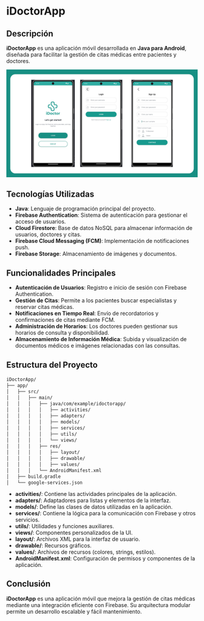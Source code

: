 # iDoctorApp

## Descripción

**iDoctorApp** es una aplicación móvil desarrollada en **Java para Android**, diseñada para facilitar la gestión de citas médicas entre pacientes y doctores.

![Vista previa de aplicación mobile](iDoctorApp/documents_images/idoctor.jpg)

## Tecnologías Utilizadas

- **Java**: Lenguaje de programación principal del proyecto.
- **Firebase Authentication**: Sistema de autenticación para gestionar el acceso de usuarios.
- **Cloud Firestore**: Base de datos NoSQL para almacenar información de usuarios, doctores y citas.
- **Firebase Cloud Messaging (FCM)**: Implementación de notificaciones push.
- **Firebase Storage**: Almacenamiento de imágenes y documentos.

## Funcionalidades Principales

- **Autenticación de Usuarios**: Registro e inicio de sesión con Firebase Authentication.
- **Gestión de Citas**: Permite a los pacientes buscar especialistas y reservar citas médicas.
- **Notificaciones en Tiempo Real**: Envío de recordatorios y confirmaciones de citas mediante FCM.
- **Administración de Horarios**: Los doctores pueden gestionar sus horarios de consulta y disponibilidad.
- **Almacenamiento de Información Médica**: Subida y visualización de documentos médicos e imágenes relacionadas con las consultas.

## Estructura del Proyecto

```
iDoctorApp/
├── app/
│   ├── src/
│   │   ├── main/
│   │   │   ├── java/com/example/idoctorapp/
│   │   │   │   ├── activities/
│   │   │   │   ├── adapters/
│   │   │   │   ├── models/
│   │   │   │   ├── services/
│   │   │   │   ├── utils/
│   │   │   │   └── views/
│   │   │   ├── res/
│   │   │   │   ├── layout/
│   │   │   │   ├── drawable/
│   │   │   │   ├── values/
│   │   │   └── AndroidManifest.xml
│   ├── build.gradle
│   └── google-services.json
```

- **activities/**: Contiene las actividades principales de la aplicación.
- **adapters/**: Adaptadores para listas y elementos de la interfaz.
- **models/**: Define las clases de datos utilizadas en la aplicación.
- **services/**: Contiene la lógica para la comunicación con Firebase y otros servicios.
- **utils/**: Utilidades y funciones auxiliares.
- **views/**: Componentes personalizados de la UI.
- **layout/**: Archivos XML para la interfaz de usuario.
- **drawable/**: Recursos gráficos.
- **values/**: Archivos de recursos (colores, strings, estilos).
- **AndroidManifest.xml**: Configuración de permisos y componentes de la aplicación.

## Conclusión

**iDoctorApp** es una aplicación móvil que mejora la gestión de citas médicas mediante una integración eficiente con Firebase. Su arquitectura modular permite un desarrollo escalable y fácil mantenimiento.

